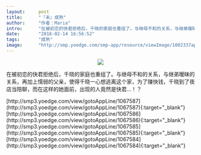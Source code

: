 ```yaml
---
layout:     post
title:      "『未』成熟"
author:     "作者：Maria"
intro:      "在被初恋的快君拒绝后，千晓的家庭也重组了。与继母不和的关系，与继弟暧昧的关系，再加上懦弱的父亲，使得千晓一心想逃离这个家，为了赚快钱，千晓到了夜店当陪聊，而在这样的她面前，出现的人竟然是快君…！？"
date:       "2018-02-14 16:56:52"
tags:       "成熟"
image:      "http://smp.yoedge.com/smp-app/resource/viewImage/1002337appline.png"
---
```

<div style="text-align: center">
<p><img src="http://smp.yoedge.com/smp-app/resource/viewImage/1002337appline.png"/></p>
</div>
<p class="post-meta">
<span>在被初恋的快君拒绝后，千晓的家庭也重组了。与继母不和的关系，与继弟暧昧的关系，再加上懦弱的父亲，使得千晓一心想逃离这个家，为了赚快钱，千晓到了夜店当陪聊，而在这样的她面前，出现的人竟然是快君…！？</span>
</p>
[http://smp3.yoedge.com/view/gotoAppLine/1067587](http://smp3.yoedge.com/view/gotoAppLine/1067587){:target="_blank"}
[http://smp3.yoedge.com/view/gotoAppLine/1067586](http://smp3.yoedge.com/view/gotoAppLine/1067586){:target="_blank"}
[http://smp3.yoedge.com/view/gotoAppLine/1067585](http://smp3.yoedge.com/view/gotoAppLine/1067585){:target="_blank"}
[http://smp3.yoedge.com/view/gotoAppLine/1067584](http://smp3.yoedge.com/view/gotoAppLine/1067584){:target="_blank"}


